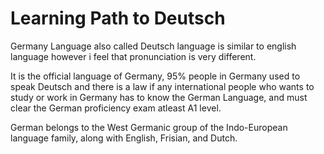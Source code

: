 # Learning Path to Deutsch

Germany Language also called Deutsch language is similar to english language however i feel that pronunciation is very different.

It is the official language of Germany, 95% people in Germany used to speak Deutsch and there is a law if any international people who wants to study or work in Germany has to know the German Language, and must clear the German proficiency exam atleast A1 level.

German belongs to the West Germanic group of the Indo-European language family, along with English, Frisian, and Dutch.
